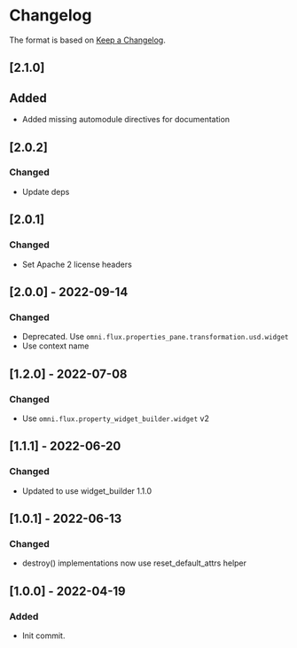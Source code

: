 # Changelog

The format is based on [Keep a Changelog](https://keepachangelog.com/en/1.0.0/).

## [2.1.0]
## Added
- Added missing automodule directives for documentation

## [2.0.2]
### Changed
- Update deps

## [2.0.1]
### Changed
- Set Apache 2 license headers

## [2.0.0] - 2022-09-14
### Changed
- Deprecated. Use `omni.flux.properties_pane.transformation.usd.widget`
- Use context name

## [1.2.0] - 2022-07-08
### Changed
- Use `omni.flux.property_widget_builder.widget` v2

## [1.1.1] - 2022-06-20
### Changed
- Updated to use widget_builder 1.1.0

## [1.0.1] - 2022-06-13
### Changed
- destroy() implementations now use reset_default_attrs helper

## [1.0.0] - 2022-04-19
### Added
- Init commit.
